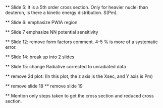 ** Slide 5:   It is a 5th order cross section.  Only for heavier nuclei than
deuteron, is there a kinetic energy distribution.  S(Pm).

** Slide 6: emphasize PWIA region

** Slide 7 emphasize NN potential sensitivity

** Slide 12: remove form factors comment.  4-5 % is more of a systematic error.

** Slide 14:  break up into 2 slides

** Slide 15: change Radiative corrected to unradiated data

** remove 2d plot: (In this plot, the z axis is the Xsec, and Y axis is Pm)

** remove slide 18
** remove slide 19

** Mention only steps taken to get the cross section and reduced cross section.
